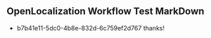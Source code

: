 ## OpenLocalization Workflow Test MarkDown
* b7b41e11-5dc0-4b8e-832d-6c759ef2d767 thanks!

<!--HONumber=Aug16_HO4-->


